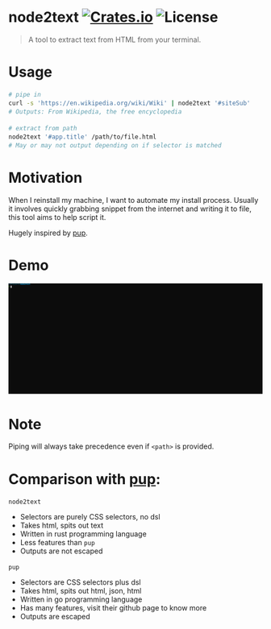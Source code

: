 # node2text [![Crates.io](https://img.shields.io/crates/v/node2text)](https://crates.io/crates/node2text) ![License](https://img.shields.io/crates/l/node2text)
> A tool to extract text from HTML from your terminal.

# Usage

```bash
# pipe in
curl -s 'https://en.wikipedia.org/wiki/Wiki' | node2text '#siteSub'
# Outputs: From Wikipedia, the free encyclopedia

# extract from path
node2text '#app.title' /path/to/file.html
# May or may not output depending on if selector is matched
```

# Motivation

When I reinstall my machine, I want to automate my install process. Usually it involves quickly grabbing snippet from the internet and writing it to file, this tool aims to help script it.

Hugely inspired by [pup](https://github.com/ericchiang/pup).

# Demo

[![demo](./assets/demo.svg)](./assets/demo.svg)

# Note

Piping will always take precedence even if `<path>` is provided.

# Comparison with [pup](https://github.com/ericchiang/pup):

`node2text`
- Selectors are purely CSS selectors, no dsl
- Takes html, spits out text
- Written in rust programming language
- Less features than `pup`
- Outputs are not escaped

`pup`
- Selectors are CSS selectors plus dsl
- Takes html, spits out html, json, html
- Written in go programming language
- Has many features, visit their github page to know more
- Outputs are escaped
